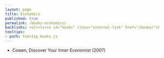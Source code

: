 ```yaml
---
layout: page
title: Economics
published: true
permalink: /books-economics/
backlinks: <ul><li><a id="books" class="internal-link" href="/books/">Books</a></li></ul>
tooltips: 
- path: tooltip_books.js
---
```


* Cowen, Discover Your Inner Economist (2007)
